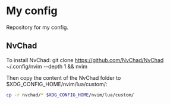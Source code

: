 # My config

Repository for my config.

## NvChad

To install NvChad:
git clone https://github.com/NvChad/NvChad ~/.config/nvim --depth 1 && nvim

Then copy the content of the NvChad folder to $XDG_CONFIG_HOME/nvim/lua/custom/:

```bash
cp -r nvchad/* $XDG_CONFIG_HOME/nvim/lua/custom/
```
